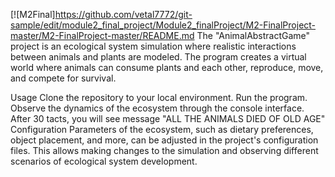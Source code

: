 [![M2Final]https://github.com/vetal7772/git-sample/edit/module2_final_project/Module2_finalProject/M2-FinalProject-master/M2-FinalProject-master/README.md
The "AnimalAbstractGame" project is an ecological system simulation where realistic interactions between animals and plants are modeled. The program creates a virtual world where animals can consume plants and each other, reproduce, move, and compete for survival.

Usage
Clone the repository to your local environment.
Run the program.
Observe the dynamics of the ecosystem through the console interface.
After 30 tacts, you will see message "ALL THE ANIMALS DIED OF OLD AGE"
Configuration
Parameters of the ecosystem, such as dietary preferences, object placement, and more, can be adjusted in the project's configuration files. This allows making changes to the simulation and observing different scenarios of ecological system development.
